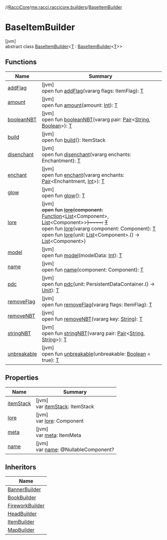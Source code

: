 //[RacciCore](../../../index.md)/[me.racci.raccicore.builders](../index.md)/[BaseItemBuilder](index.md)

# BaseItemBuilder

[jvm]\
abstract class [BaseItemBuilder](index.md)&lt;[T](index.md) : [BaseItemBuilder](index.md)&lt;[T](index.md)&gt;&gt;

## Functions

| Name | Summary |
|---|---|
| [addFlag](add-flag.md) | [jvm]<br>open fun [addFlag](add-flag.md)(vararg flags: ItemFlag): [T](index.md) |
| [amount](amount.md) | [jvm]<br>open fun [amount](amount.md)(amount: [Int](https://kotlinlang.org/api/latest/jvm/stdlib/kotlin/-int/index.html)): [T](index.md) |
| [booleanNBT](boolean-n-b-t.md) | [jvm]<br>open fun [booleanNBT](boolean-n-b-t.md)(vararg pair: [Pair](https://kotlinlang.org/api/latest/jvm/stdlib/kotlin/-pair/index.html)&lt;[String](https://kotlinlang.org/api/latest/jvm/stdlib/kotlin/-string/index.html), [Boolean](https://kotlinlang.org/api/latest/jvm/stdlib/kotlin/-boolean/index.html)&gt;): [T](index.md) |
| [build](build.md) | [jvm]<br>open fun [build](build.md)(): ItemStack |
| [disenchant](disenchant.md) | [jvm]<br>open fun [disenchant](disenchant.md)(vararg enchants: Enchantment): [T](index.md) |
| [enchant](enchant.md) | [jvm]<br>open fun [enchant](enchant.md)(vararg enchants: [Pair](https://kotlinlang.org/api/latest/jvm/stdlib/kotlin/-pair/index.html)&lt;Enchantment, [Int](https://kotlinlang.org/api/latest/jvm/stdlib/kotlin/-int/index.html)&gt;): [T](index.md) |
| [glow](glow.md) | [jvm]<br>open fun [glow](glow.md)(): [T](index.md) |
| [lore](lore.md) | [jvm]<br>~~open~~ ~~fun~~ [~~lore~~](lore.md)~~(~~~~component~~~~:~~ [Function](https://docs.oracle.com/javase/8/docs/api/java/util/function/Function.html)&lt;[List](https://kotlinlang.org/api/latest/jvm/stdlib/kotlin.collections/-list/index.html)&lt;Component&gt;, [List](https://kotlinlang.org/api/latest/jvm/stdlib/kotlin.collections/-list/index.html)&lt;Component&gt;&gt;~~)~~~~:~~ [~~T~~](index.md)<br>open fun [lore](lore.md)(vararg component: Component): [T](index.md)<br>open fun [lore](lore.md)(unit: [List](https://kotlinlang.org/api/latest/jvm/stdlib/kotlin.collections/-list/index.html)&lt;Component&gt;.() -&gt; [List](https://kotlinlang.org/api/latest/jvm/stdlib/kotlin.collections/-list/index.html)&lt;Component&gt;) |
| [model](model.md) | [jvm]<br>open fun [model](model.md)(modelData: [Int](https://kotlinlang.org/api/latest/jvm/stdlib/kotlin/-int/index.html)): [T](index.md) |
| [name](name.md) | [jvm]<br>open fun [name](name.md)(component: Component): [T](index.md) |
| [pdc](pdc.md) | [jvm]<br>open fun [pdc](pdc.md)(unit: PersistentDataContainer.() -&gt; [Unit](https://kotlinlang.org/api/latest/jvm/stdlib/kotlin/-unit/index.html)): [T](index.md) |
| [removeFlag](remove-flag.md) | [jvm]<br>open fun [removeFlag](remove-flag.md)(vararg flags: ItemFlag): [T](index.md) |
| [removeNBT](remove-n-b-t.md) | [jvm]<br>open fun [removeNBT](remove-n-b-t.md)(vararg key: [String](https://kotlinlang.org/api/latest/jvm/stdlib/kotlin/-string/index.html)): [T](index.md) |
| [stringNBT](string-n-b-t.md) | [jvm]<br>open fun [stringNBT](string-n-b-t.md)(vararg pair: [Pair](https://kotlinlang.org/api/latest/jvm/stdlib/kotlin/-pair/index.html)&lt;[String](https://kotlinlang.org/api/latest/jvm/stdlib/kotlin/-string/index.html), [String](https://kotlinlang.org/api/latest/jvm/stdlib/kotlin/-string/index.html)&gt;): [T](index.md) |
| [unbreakable](unbreakable.md) | [jvm]<br>open fun [unbreakable](unbreakable.md)(unbreakable: [Boolean](https://kotlinlang.org/api/latest/jvm/stdlib/kotlin/-boolean/index.html) = true): [T](index.md) |

## Properties

| Name | Summary |
|---|---|
| [itemStack](item-stack.md) | [jvm]<br>var [itemStack](item-stack.md): ItemStack |
| [lore](lore.md) | [jvm]<br>var [lore](lore.md): Component |
| [meta](meta.md) | [jvm]<br>var [meta](meta.md): ItemMeta |
| [name](name.md) | [jvm]<br>var [name](name.md): @NullableComponent? |

## Inheritors

| Name |
|---|
| [BannerBuilder](../-banner-builder/index.md) |
| [BookBuilder](../-book-builder/index.md) |
| [FireworkBuilder](../-firework-builder/index.md) |
| [HeadBuilder](../-head-builder/index.md) |
| [ItemBuilder](../-item-builder/index.md) |
| [MapBuilder](../-map-builder/index.md) |
